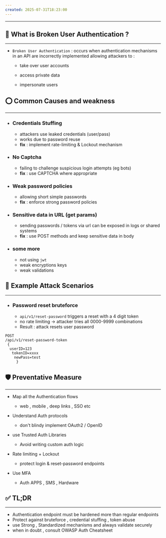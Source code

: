 ```yaml
---
created: 2025-07-31T18:23:00
---
```

----


## 🧠 What is Broken User Authentication ? 
---
* `Broken User Authentication` : occurs when authentication mechanisms in an API are incorrectly implemented allowing attackers to : 
	* take over user accounts 
	  
	* access private data
	   
	* impersonate users


## ⭕ Common Causes and weakness 
---
 * ### Credentials Stuffing 
	 * attackers use leaked credentials (user/pass)
	 * works due to password reuse
	 * **fix** : implement rate-limiting & Lockout mechanism

* ### No Captcha
	* failing to challenge suspicious login attempts (eg bots)
	* **fix** : use CAPTCHA where appropriate

* ### Weak password policies
	* allowing short simple passwords 
	* **fix** : enforce strong password policies 

* ### Sensitive data in URL (get params)
	* sending passwords / tokens via url can be exposed in logs or shared systems 
	* **fix** : use POST methods and keep sensitive data in body
* ### some more 
	* not using `jwt`
	* weak encryptions keys 
	* weak validations 




## 🧪 Example Attack Scenarios
---
* ### Password reset bruteforce
	* `api/v1/reset-password` triggers a reset with a 4 digit token
	* no rate limiting -> attacker tries all 0000-9999 combinations 
	* Result : attack resets user password

```
POST 
/api/v1/reset-password-token
 {
  userID=123
   tokenID=xxxx
    newPass=test
     }
```


##  🛡️ Preventative Measure
---
* Map all the Authentication flows
	* web , mobile , deep links , SSO etc 

* Understand Auth protocols 
	* don't blindy implement OAuth2 / OpenID 

* use Trusted Auth Libraries 
	* Avoid writing custom auth logic 

* Rate limiting + Lockout
	* protect login & reset-password endpoints 

* Use MFA 
	* Auth APPS , SMS , Hardware



## ✅ TL;DR 
---
* Authentication endpoint must be hardened more than regular endpoints
* Protect against bruteforce , credential stuffing , token abuse 
* use Strong , Standardized mechanisms and always validate securely 
* when in doubt , consult OWASP Auth Cheatsheet 